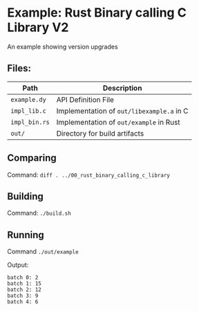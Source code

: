 # Example: Rust Binary calling C Library V2

An example showing version upgrades

## Files:

| Path | Description |
|------|-------------|
| `example.dy` | API Definition File |
|`impl_lib.c` | Implementation of `out/libexample.a` in C |
| `impl_bin.rs` | Implementation of `out/example` in Rust |
| `out/` | Directory for build artifacts |

## Comparing

Command: `diff . ../00_rust_binary_calling_c_library`

## Building
Command: `./build.sh`

## Running
Command `./out/example`

Output:
```
batch 0: 2
batch 1: 15
batch 2: 12
batch 3: 9
batch 4: 6
```

